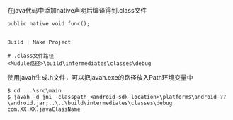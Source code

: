 在java代码中添加native声明后编译得到.class文件

```
public native void func();
```
```

Build | Make Project

# .class文件路径
<Mudule路径>\build\intermediates\classes\debug
```
使用javah生成.h文件，可以把javah.exe的路径放入Path环境变量中

```
$ cd ...\src\main
$ javah -d jni -classpath <android-sdk-location>\platforms\android-??\android.jar;..\..\build\intermediates\classes\debug com.XX.XX.javaClassName
```
	

